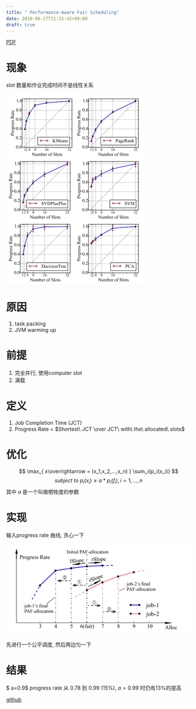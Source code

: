 ```yaml
---
title: " Performance-Aware Fair Scheduling"
date: 2018-06-27T21:31:42+08:00
draft: true
---
```


[PDF](/pdf/infocom18-paf.pdf)

# 现象

slot 数量和作业完成时间不是线性关系

![](/img/infocom18-paf/jct)

# 原因

1. task packing
2. JVM warming up

# 前提

1. 完全并行, 使用computer slot
2. 满载

# 定义

1. Job Completion Time (JCT)
2. Progress Rate = $Shortest\ JCT \over JCT\ with\ the\ allocated\ slots$

# 优化

$$
\max_{ x\overrightarrow = (x_1,x_2,...,x_n) } \sum_i{p_i(x_i)} 
$$
$$
subject\ to\ p_i(x_i) \ge a*p_i(f_i), i=1,...,n
$$
其中 $a$ 是一个叫做牺牲度的参数

# 实现

输入progress rate 曲线, 贪心一下

![](/img/infocom18-paf/alg)

先进行一个公平调度, 然后两边匀一下

# 结果

$ a=0.9$ progress rate 从 0.78 到 0.99 (15%), $a=0.99$ 时仍有13%的提高

[github](https://github.com/chenc10/Cluster-Simulator)

